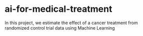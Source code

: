 # ai-for-medical-treatment
In this project, we estimate the effect of a cancer treatment from randomized control trial data using Machine Learning
